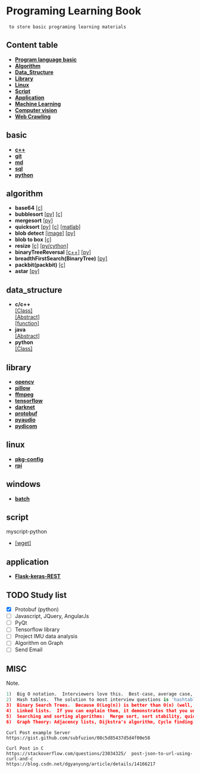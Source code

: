# Programing Learning Book 

` to store basic programing learning materials`

## Content table  
- **[Program language basic](#basic)**  
- **[Algorithm](#algorithm)**  
- **[Data_Structure](#data_structure)**  
- **[Library](#library)**  
- **[Linux](#linux)**  
- **[Script](#script)**  
- **[Application](#application)**  
- **[Machine Learning](./machine_learning/machine_learning.md)**  
- **[Computer vision](./computer_vision/computer_vision.md)**  
- **[Web Crawling](./webcrawl/webcrawl.md)**  

## basic  
- **[c++](./language/C++.md)**  
- **[git](./language/Git-note.md)**  
- **[md](./language/markdown.md)**
- **[sql](./language/database/sql.md)**
- **[python](./language/python.md)**

## algorithm  
- **base64**
[[c]](./algorithm/c/b64.c)
- **bubblesort**
[[py]](./algorithm/python/_bubblesort.py)
[[c]](./algorithm/c/_bubblesort.c)
- **mergesort**
[[py]](./algorithm/python/_mergesort.py)
- **quicksort**
[[py]](./algorithm/python/_quicksort.py)
[[c]](./algorithm/c/_quicksort.c)
[[matlab]](./algorithm/matlab/_quicksrot.py)
- **blob detect**
[[image]](./files/imagelist.md#blob)
[[py]](./algorithm/python/_blob_detect.py)
- **blob to box**
[[c]](./algorithm/c/_blobToBox.c)
- **resize**
[[c]](./algorithm/c/resize/resize.c)
[[py/cython]](./algorithm/python/resize/resize.ipynb)
- **binaryTreeReversal**
[[c++]](./algorithm/c++/binaryTreeReversal.cpp)
[[py]](./algorithm/python/_binarytreereversal.py)
- **breadthFirstSearch(BinaryTree)**
[[py]](./algorithm/python/_breadthfirst.py)
- **packbit(packbit)**
[[c]](./algorithm/c/packbit.c)
- **astar**
[[py]](./algorithm/python/_astar.py)


## data_structure
- **c/c++**  
[[Class]](./data_structure/C_C++/typedef.md)  
[[Abstract]](./data_structure/C_C++/abstract.md)  
[[function]](./data_structure/C_C++/void_const.md)  
- **java**  
[[Abstract]](./data_structure/java/abstract_interface.md)
- **python**  
[[Class]](./data_structure/python/class.md)  

## library 
- **[opencv](./library/opencv.md)**  
- **[pillow](./library/pillow.md)**  
- **[ffmpeg](./library/ffmpeg.md)**  
- **[tensorflow](./library/tensorflow.md)**  
- **[darknet](./library/darknet.md)**  
- **[protobuf](./library/protobuf.md)**  
- **[pyaudio](./library/pyaudio.md)**  
- **[pydicom](./library/pydicom.md)**  

## linux 
- **[pkg-config](./linux/pkg-config.md)**  
- **[rpi](./linux/rpi.md)**  

## windows  
- **[batch](./windows/batch-md)**  

## script  
myscript-python
- [[wget]](./script/wget.py)

## application  
- **[Flask-keras-REST](./application/flask_keras_rest.md)**  

## TODO Study list
- [x] Protobuf (python)  
- [ ] Javascript, JQuery, AngularJs  
- [ ] PyQt   
- [ ] Tensorflow library   
- [ ] Project IMU data analysis  
- [ ] Algorithm on Graph  
- [ ] Send Email  

## MISC

Note.
```python
1)  Big O notation.  Interviewers love this.  Best-case, average case, worst case.  Know this for common algorithms, and be able to explain why.  
2)  Hash tables.  The solution to most interview questions is 'hashtable'.  I'm not kidding (but you will be asked to explain yourself).  
3)  Binary Search Trees.  Because O(Log(n)) is better than O(n) (well, asymptotically speaking).  
4)  Linked lists.  If you can explain them, it demonstrates that you understand the memory model and have done more than memorize syntax.  
5)  Searching and sorting algorithms:  Merge sort, sort stability, quicksort, O notation of each.  
6)  Graph Theory: Adjacency lists, Dijkstra's algorithm, Cycle finding.  
```

```
Curl Post example Server 
https://gist.github.com/subfuzion/08c5d85437d5d4f00e58  

Curl Post in C
https://stackoverflow.com/questions/23034325/  post-json-to-url-using-curl-and-c  
https://blog.csdn.net/dgyanyong/article/details/14166217  
```



